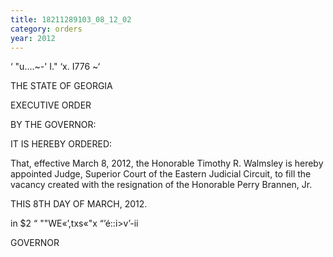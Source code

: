 ```yaml
---
title: 18211289103_08_12_02
category: orders
year: 2012
---
```

 

‘ "u....~-' I."
‘x. I776 ~‘

THE STATE OF GEORGIA

EXECUTIVE ORDER

BY THE GOVERNOR:

IT IS HEREBY ORDERED:

That, effective March 8, 2012, the Honorable Timothy R.
Walmsley is hereby appointed Judge, Superior Court of the
Eastern Judicial Circuit, to fill the vacancy created with the
resignation of the Honorable Perry Brannen, Jr.

THIS 8TH DAY OF MARCH, 2012.

in   $2 
“ ""WE«’,txs«"x “’é::i>v’-ii

GOVERNOR

